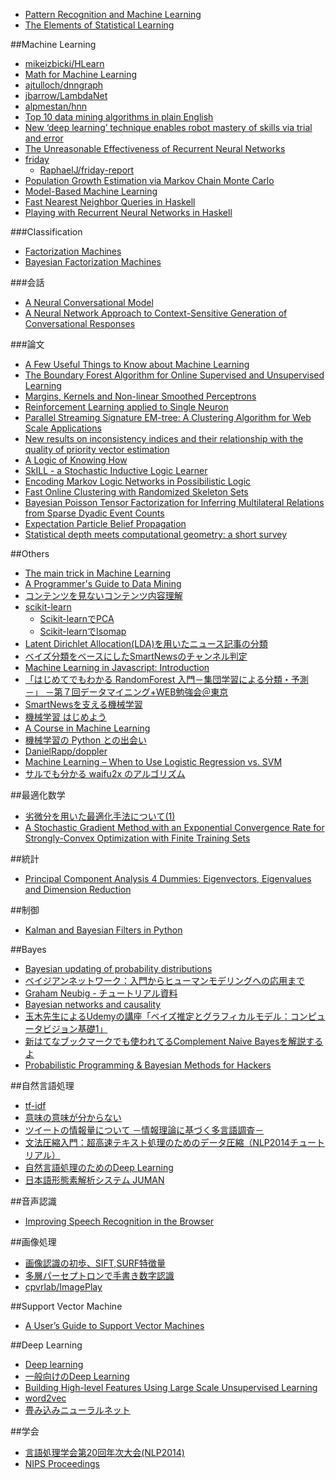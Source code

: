 * [Pattern Recognition and Machine Learning](http://www.rmki.kfki.hu/~banmi/elte/Bishop%20-%20Pattern%20Recognition%20and%20Machine%20Learning.pdf)
* [The Elements of Statistical Learning](http://statweb.stanford.edu/~tibs/ElemStatLearn/)

##Machine Learning
* [mikeizbicki/HLearn](https://github.com/mikeizbicki/HLearn/)
* [Math for Machine Learning](https://www.umiacs.umd.edu/~hal/courses/2013S_ML/math4ml.pdf)
* [ajtulloch/dnngraph](https://github.com/ajtulloch/dnngraph)
* [jbarrow/LambdaNet](https://github.com/jbarrow/LambdaNet)
* [alpmestan/hnn](https://github.com/alpmestan/hnn)
* [Top 10 data mining algorithms in plain English](http://rayli.net/blog/data/top-10-data-mining-algorithms-in-plain-english/)
* [New ‘deep learning’ technique enables robot mastery of skills via trial and error](http://newscenter.berkeley.edu/2015/05/21/deep-learning-robot-masters-skills-via-trial-and-error/)
* [The Unreasonable Effectiveness of Recurrent Neural Networks](http://karpathy.github.io/2015/05/21/rnn-effectiveness/)
* [friday](https://hackage.haskell.org/package/friday)
  * [RaphaelJ/friday-report](https://github.com/RaphaelJ/friday-report/blob/master/README.md)
* [Population Growth Estimation via Markov Chain Monte Carlo](https://idontgetoutmuch.wordpress.com/2015/06/06/population-growth-estimation-via-markov-chain-monte-carlo/)
* [Model-Based Machine Learning](http://www.mbmlbook.com/)
* [Fast Nearest Neighbor Queries in Haskell](https://izbicki.me/blog/fast-nearest-neighbor-queries-in-haskell.html)
* [Playing with Recurrent Neural Networks in Haskell](http://jpmoresmau.blogspot.jp/2015/08/playing-with-recurrent-neural-networks.html)

###Classification
* [Factorization Machines](http://www.ismll.uni-hildesheim.de/pub/pdfs/Rendle2010FM.pdf)
* [Bayesian Factorization Machines](http://www.ismll.uni-hildesheim.de/pub/pdfs/FreudenthalerRendle_BayesianFactorizationMachines.pdf)

###会話
* [A Neural Conversational Model](http://arxiv.org/abs/1506.05869)
* [A Neural Network Approach to Context-Sensitive Generation of Conversational Responses](http://arxiv.org/abs/1506.06714)

###論文
* [A Few Useful Things to Know about Machine Learning](https://homes.cs.washington.edu/~pedrod/papers/cacm12.pdf)
* [The Boundary Forest Algorithm for Online Supervised and Unsupervised Learning](http://arxiv.org/abs/1505.02867)
* [Margins, Kernels and Non-linear Smoothed Perceptrons](http://arxiv.org/abs/1505.04123)
* [Reinforcement Learning applied to Single Neuron](http://arxiv.org/abs/1505.04150)
* [Parallel Streaming Signature EM-tree: A Clustering Algorithm for Web Scale Applications](http://arxiv.org/abs/1505.05613)
* [New results on inconsistency indices and their relationship with the quality of priority vector estimation](http://arxiv.org/abs/1505.06573)
* [A Logic of Knowing How](http://arxiv.org/abs/1505.06651)
* [SkILL - a Stochastic Inductive Logic Learner](http://arxiv.org/abs/1506.00893)
* [Encoding Markov Logic Networks in Possibilistic Logic](http://arxiv.org/abs/1506.01432)
* [Fast Online Clustering with Randomized Skeleton Sets](http://arxiv.org/abs/1506.03425)
* [Bayesian Poisson Tensor Factorization for Inferring Multilateral Relations from Sparse Dyadic Event Counts](http://arxiv.org/abs/1506.03493)
* [Expectation Particle Belief Propagation](http://arxiv.org/abs/1506.05934)
* [Statistical depth meets computational geometry: a short survey](http://arxiv.org/abs/1508.03828)

##Others
* [The main trick in Machine Learning](http://edinburghhacklab.com/2013/12/the-main-trick-in-machine-learning/)
* [A Programmer's Guide to Data Mining](http://guidetodatamining.com/)
* [コンテンツを見ないコンテンツ内容理解](http://www.brl.ntt.co.jp/people/akisato/pdf/asj14spring140310.pdf)
* [scikit-learn](http://scikit-learn.org/stable/)
  * [Scikit-learnでPCA](http://qiita.com/sotetsuk/items/abef7c5adfa8db6f7f5f)
  * [Scikit-learnでIsomap](http://qiita.com/sotetsuk/items/0c9ffb2a891294d314f3)
* [Latent Dirichlet Allocation(LDA)を用いたニュース記事の分類](http://developer.smartnews.com/blog/2013/08/19/lda-based-channel-categorization-in-smartnews/)
* [ベイズ分類をベースにしたSmartNewsのチャンネル判定](http://developer.smartnews.com/blog/2013/07/23/bayes-classification-based-channel-categorization-in-smartnews/)
* [Machine Learning in Javascript: Introduction](http://burakkanber.com/blog/machine-learning-in-other-languages-introduction/)
* [「はじめてでもわかる RandomForest 入門－集団学習による分類・予測 －」 －第７回データマイニング+WEB勉強会＠東京](http://www.slideshare.net/hamadakoichi/randomforest-web)
* [SmartNewsを支える機械学習](http://sarvagyavaish.github.io/FlappyBirdRL/)
* [機械学習 はじめよう](http://gihyo.jp/dev/serial/01/machine-learning)
* [A Course in Machine Learning](http://ciml.info/)
* [機械学習の Python との出会い](http://www.kamishima.net/mlmpyja/)
* [DanielRapp/doppler](https://github.com/DanielRapp/doppler)
* [Machine Learning – When to Use Logistic Regression vs. SVM](http://vitalflux.com/machine-learning-use-logistic-regression-vs-svm/)
* [サルでも分かる waifu2x のアルゴリズム](https://drive.google.com/a/cyberagent.co.jp/file/d/0B22mWPiNr-6-RVVpaGhZa1hJTnM/view)

##最適化数学
* [劣微分を用いた最適化手法について(1)](http://research.preferred.jp/2010/11/subgradient-optimization-1/)
* [A Stochastic Gradient Method with an Exponential Convergence Rate for Strongly-Convex Optimization with Finite Training Sets](https://hal.inria.fr/file/index/docid/715015/filename/sag_arxiv.pdf)

##統計
* [Principal Component Analysis 4 Dummies: Eigenvectors, Eigenvalues and Dimension Reduction](https://georgemdallas.wordpress.com/2013/10/30/principal-component-analysis-4-dummies-eigenvectors-eigenvalues-and-dimension-reduction/)

##制御
* [Kalman and Bayesian Filters in Python](http://nbviewer.ipython.org/github/rlabbe/Kalman-and-Bayesian-Filters-in-Python/blob/master/table_of_contents.ipynb)

##Bayes
* [Bayesian updating of probability distributions](http://www.databozo.com/2013/09/15/Bayesian_updating_of_probability_distributions.html)
* [ベイジアンネットワーク：入門からヒューマンモデリングへの応用まで](https://staff.aist.go.jp/y.motomura/paper/BSJ0403.pdf)
* [Graham Neubig - チュートリアル資料](http://www.phontron.com/teaching.php)
* [Bayesian networks and causality](http://jliszka.github.io/2013/12/18/bayesian-networks-and-causality.html)
* [玉木先生によるUdemyの講座「ベイズ推定とグラフィカルモデル：コンピュータビジョン基礎1」](http://derivecv.tumblr.com/post/67839909285)
* [新はてなブックマークでも使われてるComplement Naive Bayesを解説するよ](http://d.hatena.ne.jp/tkng/20081217/1229475900)
* [Probabilistic Programming & Bayesian Methods for Hackers](http://camdavidsonpilon.github.io/Probabilistic-Programming-and-Bayesian-Methods-for-Hackers/)

##自然言語処理
* [tf-idf](http://www.wikiwand.com/ja/Tf-idf)
* [意味の意味が分からない](http://rekken.g.hatena.ne.jp/murawaki/20140206/p1)
* [ツイートの情報量について －情報理論に基づく多言語調査－](http://www.phontron.com/paper/neubig14nlp.pdf)
* [文法圧縮入門：超高速テキスト処理のためのデータ圧縮（NLP2014チュートリアル）](http://www.slideshare.net/marugorithm/nlp2014)
* [自然言語処理のためのDeep Learning](http://www.slideshare.net/yutakikuchi927/deep-learning-26647407)
* [日本語形態素解析システム JUMAN](http://nlp.ist.i.kyoto-u.ac.jp/index.php?JUMAN)

##音声認識
* [Improving Speech Recognition in the Browser](http://modernweb.com/2014/03/10/improving-speech-recognition-in-the-browser/)

##画像処理
* [画像認識の初歩、SIFT,SURF特徴量](http://www.slideshare.net/lawmn/siftsurf)
* [多層パーセプトロンで手書き数字認識](http://aidiary.hatenablog.com/entry/20140201/1391218771)
* [cpvrlab/ImagePlay](https://github.com/cpvrlab/ImagePlay)

##Support Vector Machine
* [A User’s Guide to Support Vector Machines](http://pyml.sourceforge.net/doc/howto.pdf)

##Deep Learning
* [Deep learning](http://www.slideshare.net/kazoo04/deep-learning-15097274)
* [一般向けのDeep Learning](http://www.slideshare.net/pfi/deep-learning-22350063)
* [Building High-level Features Using Large Scale Unsupervised Learning](http://static.googleusercontent.com/external_content/untrusted_dlcp/research.google.com/en//archive/unsupervised_icml2012.pdf)
* [word2vec](https://code.google.com/p/word2vec/)
* [畳み込みニューラルネット](http://www.slideshare.net/ssuser726f56/joi-51681753)

##学会
* [言語処理学会第20回年次大会(NLP2014)](http://www.anlp.jp/nlp2014/)
* [NIPS Proceedings](http://papers.nips.cc/)
